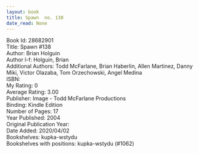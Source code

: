 ```yaml
---
layout: book
title: Spawn  no. 138
date_read: None
---
```


Book Id: 28682901<br />
Title: Spawn #138<br />
Author: Brian Holguin<br />
Author l-f: Holguin, Brian<br />
Additional Authors: Todd McFarlane, Brian Haberlin, Allen Martinez, Danny Miki, Victor Olazaba, Tom Orzechowski, Angel  Medina<br />
ISBN: <br />
My Rating: 0<br />
Average Rating: 3.00<br />
Publisher: Image - Todd McFarlane Productions<br />
Binding: Kindle Edition<br />
Number of Pages: 17<br />
Year Published: 2004<br />
Original Publication Year: <br />
Date Added: 2020/04/02<br />
Bookshelves: kupka-wstydu<br />
Bookshelves with positions: kupka-wstydu (#1062)<br />

